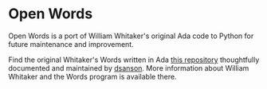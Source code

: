 # Open Words

Open Words is a port of William Whitaker's original Ada code to Python for future maintenance and improvement.

Find the original Whitaker's Words written in Ada [this repository](https://github.com/dsanson/Words) thoughtfully documented and maintained by [dsanson](https://github.com/dsanson).  More information about William Whitaker and the Words program is available there.  
